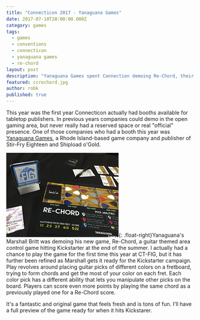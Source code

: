 ```yaml
---
title: "Connecticon 2017 - Yanaguana Games"
date: 2017-07-10T20:00:00.000Z
category: games
tags:
  - games
  - conventions
  - connecticon
  - yanaguana games
  - re-chord
layout: post
description: "Yanaguana Games spent Connection demoing Re-Chord, their guitar themed game hitting Kickstarter soon."
featured: ccrechord.jpg
author: robk
published: true
---
```


This year was the first year Connecticon actually had booths available for tabletop publishers. In previous years companies could demo in the open gaming area, but never really had a reserved space or real "official" presence. One of those companies who had a booth this year was [Yanaguana Games](http://www.yanaguanagames.com), a Rhode Island-based game company and publisher of Stir-Fry Eighteen and Shipload o'Gold.

![Re-Chord](/images/re-chord/re-chord.jpg){: .float-right}Yanaguana's Marshall Britt was demoing his new game, Re-Chord, a guitar themed area control game hitting Kickstarter at the end of the summer. I actually had a chance to play the game for the first time this year at CT-FIG, but it has further been refined as Marshall gets it ready for the Kickstarter campaign. Play revolves around placing guitar picks of different colors on a fretboard, trying to form chords and get the most of your color on each fret. Each color pick has a different ability that lets you manipulate other picks on the board. Players can score even more points by playing the same chord as a previously played one for a Re-Chord score.

It's a fantastic and original game that feels fresh and is tons of fun. I'll have a full preview of the game ready for when it hits Kickstarer.
